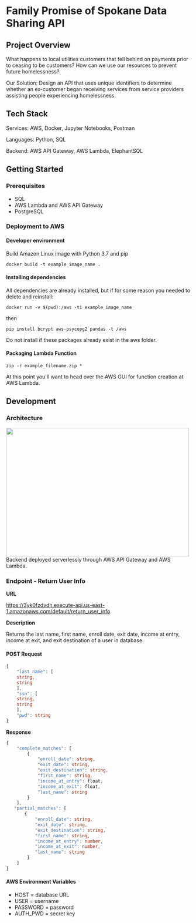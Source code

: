 # Family Promise of Spokane Data Sharing API
## Project Overview
What happens to local utilities customers that fell behind on payments prior to ceasing to be customers? How can we use our resources to prevent future homelessness?

Our Solution: Design an API that uses unique identifiers to determine whether an ex-customer began receiving services from service providers assisting people experiencing homelessness.

## Tech Stack
Services: AWS, Docker, Jupyter Notebooks, Postman

Languages: Python, SQL

Backend: AWS API Gateway, AWS Lambda, ElephantSQL

## Getting Started
### Prerequisites
- SQL
- AWS Lambda and AWS API Gateway
- PostgreSQL

### Deployment to AWS
#### Developer environment
Build Amazon Linux image with Python 3.7 and pip

```docker build -t example_image_name .```

#### Installing dependencies

All dependencies are already installed, but if for some reason you needed to delete and reinstall:

```docker run -v $(pwd):/aws -ti example_image_name```

then

```pip install bcrypt aws-psycopg2 pandas -t /aws```

Do not install if these packages already exist in the aws folder.

#### Packaging Lambda Function
```zip -r example_filename.zip *```

At this point you'll want to head over the AWS GUI for function creation at AWS Lambda. 

## Development
### Architecture
<img src="https://github.com/nonprofit-intake/family_promise_data_sharing/blob/dev/images/fampromarch.png" width="500" height="350">
Backend deployed serverlessly through AWS API Gateway and AWS Lambda.

### Endpoint - Return User Info

**URL**

https://3yk0fzdvdh.execute-api.us-east-1.amazonaws.com/default/return_user_info

**Description**

Returns the last name, first name, enroll date, exit date, income at entry, income at exit, and exit destination of a user in database.

#### POST Request
```typescript
{
    "last_name": [
    string, 
    string
    ],
    "ssn": [
    string, 
    string
    ],
    "pwd": string
}
```

**Response**
```typescript
{
    "complete_matches": [
        {
            "enroll_date": string,
            "exit_date": string,
            "exit_destination": string,
            "first_name": string,
            "income_at_entry": float,
            "income_at_exit": float,
            "last_name": string
        }
    ],
   "partial_matches": [
       {
           "enroll_date": string,
           "exit_date": string,
           "exit_destination": string,
           "first_name": string,
           "income_at_entry": number,
           "income_at_exit": number,
           "last_name": string
        }
    ]
}
```

#### AWS Environment Variables
- HOST = database URL
- USER = username
- PASSWORD = password
- AUTH_PWD = secret key
